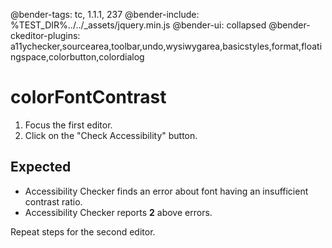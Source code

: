 @bender-tags: tc, 1.1.1, 237
@bender-include: %TEST_DIR%../../_assets/jquery.min.js
@bender-ui: collapsed
@bender-ckeditor-plugins: a11ychecker,sourcearea,toolbar,undo,wysiwygarea,basicstyles,format,floatingspace,colorbutton,colordialog

# colorFontContrast

1. Focus the first editor.
1. Click on the "Check Accessibility" button.

## Expected

* Accessibility Checker finds an error about font having an insufficient contrast ratio.
* Accessibility Checker reports **2** above errors.

Repeat steps for the second editor.